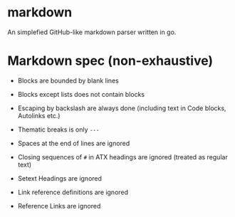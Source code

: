# markdown

An simplefied GitHub-like markdown parser written in go.

# Markdown spec (non-exhaustive)


- Blocks are bounded by blank lines
- Blocks except lists does not contain blocks

- Escaping by backslash are always done (including text in Code blocks, Autolinks etc.)
- Thematic breaks is only `---`
- Spaces at the end of lines are ignored
- Closing sequences of `#` in ATX headings are ignored (treated as regular text)
- Setext Headings are ignored
- Link reference definitions are ignored
- Reference Links are ignored
